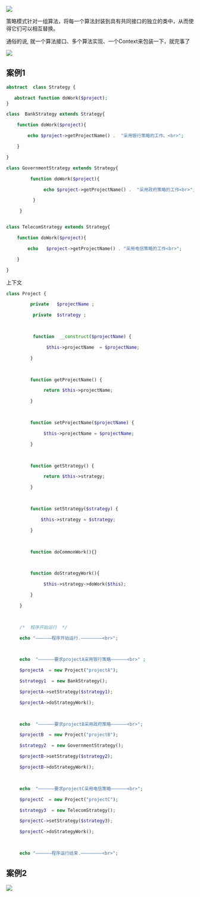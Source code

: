 ![](https://youpaiyun.zongqilive.cn/image/006tKfTcly1g0dno7ykqbj326404swi6.jpg)





策略模式针对一组算法，将每一个算法封装到具有共同接口的独立的类中，从而使得它们可以相互替换。

通俗的说, 就一个算法接口、多个算法实现、一个Context来包装一下，就完事了

![](https://youpaiyun.zongqilive.cn/image/006tKfTcly1g0drft2cw6j30qi0a374c.jpg)



## 案例1



```php
abstract  class Strategy {

   abstract function doWork($project);
}
```

```php
class  BankStrategy extends Strategy{  

    function doWork($project){       

        echo $project->getProjectName() .  "采用银行策略的工作。<br>";       

    }

}
```

```php
class GovernmentStrategy extends Strategy{

         function doWork($project){       

              echo $project->getProjectName() .  "采用政府策略的工作<br>";

          }

     }
```

```php

class TelecomStrategy extends Strategy{

    function doWork($project){       

        echo   $project->getProjectName() . "采用电信策略的工作<br>";

    }

}
```

上下文

```php
class Project {  

         private   $projectName ;

          private  $strategy ;

         

          function  __construct($projectName) {

               $this->projectName  = $projectName;

         }     

    

         function getProjectName() {

              return $this->projectName;

         }

 

         function setProjectName($projectName) {

              $this->projectName = $projectName;

         }

 

         function getStrategy() {

              return $this->strategy;

         }

 

         function setStrategy($strategy) {

             $this->strategy = $strategy;

         }

    

         function doCommonWork(){}

    

         function doStrategyWork(){

              $this->strategy->doWork($this);

         }

     }          

 

     /*  程序开始运行  */

     echo "——————程序开始运行.————————<br>";  

  

     echo  "——————要求projectA采用银行策略——————<br>" ;

     $projectA  = new Project("projectA");

     $strategy1  = new BankStrategy();

     $projectA->setStrategy($strategy1);

     $projectA->doStrategyWork();

         

     echo  "——————要求projectB采用政府策略——————<br>";

     $projectB  = new Project("projectB");

     $strategy2  = new GovernmentStrategy();

     $projectB->setStrategy($strategy2);

     $projectB->doStrategyWork();

         

     echo  "——————要求projectC采用电信策略——————<br>";

     $projectC  = new Project("projectC");

     $strategy3  = new TelecomStrategy();

     $projectC->setStrategy($strategy3);

     $projectC->doStrategyWork();

 

     echo "——————程序运行结束.————————<br>";   
```



## 案例2

![](https://youpaiyun.zongqilive.cn/image/006tKfTcly1g0drfl7kg2j30gd0e03z0.jpg)





